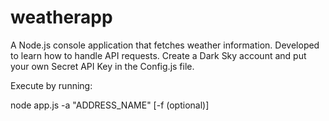 # weatherapp
A Node.js console application that fetches weather information. Developed to learn how to handle API requests.
Create a Dark Sky account and put your own Secret API Key in the Config.js file.

Execute by running:

node app.js -a "ADDRESS_NAME" [-f (optional)]
